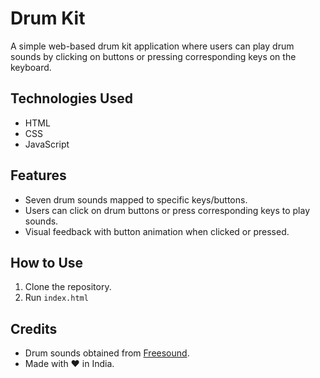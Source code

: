 # Drum Kit

A simple web-based drum kit application where users can play drum sounds by clicking on buttons or pressing corresponding keys on the keyboard.

## Technologies Used
- HTML
- CSS
- JavaScript

## Features
- Seven drum sounds mapped to specific keys/buttons.
- Users can click on drum buttons or press corresponding keys to play sounds.
- Visual feedback with button animation when clicked or pressed.

## How to Use
1. Clone the repository.
2. Run `index.html`

## Credits
- Drum sounds obtained from [Freesound](https://freesound.org/).
- Made with ❤️ in India.
